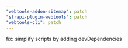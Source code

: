 ```yaml
---
"webtools-addon-sitemap": patch
"strapi-plugin-webtools": patch
"webtools-cli": patch
---
```


fix: simplify scripts by adding devDependencies
